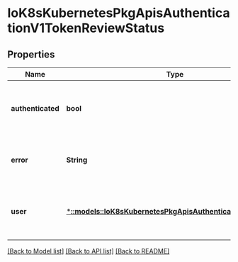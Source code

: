 # IoK8sKubernetesPkgApisAuthenticationV1TokenReviewStatus

## Properties
Name | Type | Description | Notes
------------ | ------------- | ------------- | -------------
**authenticated** | **bool** | Authenticated indicates that the token was associated with a known user. | [optional] [default to null]
**error** | **String** | Error indicates that the token couldn&#39;t be checked | [optional] [default to null]
**user** | [***::models::IoK8sKubernetesPkgApisAuthenticationV1UserInfo**](io.k8s.kubernetes.pkg.apis.authentication.v1.UserInfo.md) | User is the UserInfo associated with the provided token. | [optional] [default to null]

[[Back to Model list]](../README.md#documentation-for-models) [[Back to API list]](../README.md#documentation-for-api-endpoints) [[Back to README]](../README.md)


